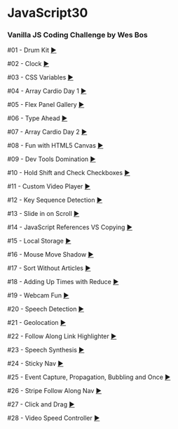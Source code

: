 # JavaScript30

 ### Vanilla JS Coding Challenge by Wes Bos
 #01 - Drum Kit [:arrow_forward:](https://martaniemiec.github.io/JavaScript30/01-JavaScript%20Drum%20Kit/index.html)
 
 #02 - Clock [:arrow_forward:](https://martaniemiec.github.io/JavaScript30/02-JS%20and%20CSS%20Clock/index.html)

 #03 - CSS Variables [:arrow_forward:](https://martaniemiec.github.io/JavaScript30/03-CSS_Variables/index.html)

 #04 - Array Cardio Day 1 [:arrow_forward:](https://martaniemiec.github.io/JavaScript30/04-Array_Cardio_Day_1/index.html)

 #05 - Flex Panel Gallery [:arrow_forward:](https://martaniemiec.github.io/JavaScript30/05-Flex_Panel_Gallery/index.html)

 #06 - Type Ahead [:arrow_forward:](https://martaniemiec.github.io/JavaScript30/06-Type_Ahead/index.html)

 #07 - Array Cardio Day 2 [:arrow_forward:](https://martaniemiec.github.io/JavaScript30/07-Array_Cardio_Day_2/index.html)

 #08 - Fun with HTML5 Canvas [:arrow_forward:](https://martaniemiec.github.io/JavaScript30/08-Fun_with_HTML5_Canvas/index.html)

 #09 - Dev Tools Domination [:arrow_forward:](https://martaniemiec.github.io/JavaScript30/09-Dev_Tools_Domination/index.html)

 #10 - Hold Shift and Check Checkboxes [:arrow_forward:](https://martaniemiec.github.io/JavaScript30/10-Hold_Shift_and_Check_Checkboxes/index.html)

 #11 - Custom Video Player [:arrow_forward:](https://martaniemiec.github.io/JavaScript30/11-Custom_Video_Player/index.html)

 #12 - Key Sequence Detection [:arrow_forward:](https://martaniemiec.github.io/JavaScript30/12-Key_Sequence_Detection/index.html)

 #13 - Slide in on Scroll [:arrow_forward:](https://martaniemiec.github.io/JavaScript30/13-Slide_in_on_Scroll/index.html)

 #14 - JavaScript References VS Copying [:arrow_forward:](https://martaniemiec.github.io/JavaScript30/14-JavaScript_References_VS_Copying/index.html)

 #15 - Local Storage [:arrow_forward:](https://martaniemiec.github.io/JavaScript30/15-LocalStorage/index.html)

 #16 - Mouse Move Shadow [:arrow_forward:](https://martaniemiec.github.io/JavaScript30/16-Mouse_Move_Shadow/index.html)

 #17 - Sort Without Articles [:arrow_forward:](https://martaniemiec.github.io/JavaScript30/17-Sort_Without_Articles/index.html)

 #18 - Adding Up Times with Reduce [:arrow_forward:](https://martaniemiec.github.io/JavaScript30/18-Adding_Up_Times_with_Reduce/index.html)

 #19 - Webcam Fun [:arrow_forward:](https://martaniemiec.github.io/JavaScript30/19-Webcam_Fun/index.html)

 #20 - Speech Detection [:arrow_forward:](https://martaniemiec.github.io/JavaScript30/20-Speech_Detection/index.html)

 #21 - Geolocation [:arrow_forward:](https://martaniemiec.github.io/JavaScript30/21-Geolocation/index.html)

 #22 - Follow Along Link Highlighter [:arrow_forward:](https://martaniemiec.github.io/JavaScript30/22-Follow_Along_Link_Highlighter/index.html)

 #23 - Speech Synthesis [:arrow_forward:](https://martaniemiec.github.io/JavaScript30/23-Speech_Synthesis/index.html)

 #24 - Sticky Nav [:arrow_forward:](https://martaniemiec.github.io/JavaScript30/24-Sticky_Nav/index.html)

 #25 - Event Capture, Propagation, Bubbling and Once [:arrow_forward:](https://martaniemiec.github.io/JavaScript30/25-Event_Capture,Propagation,Bubbling_and_Once/index.html)
 
 #26 - Stripe Follow Along Nav [:arrow_forward:](https://martaniemiec.github.io/JavaScript30/26-Stripe_Follow_Along_Nav/index.html)

 #27 - Click and Drag [:arrow_forward:](https://martaniemiec.github.io/JavaScript30/27-Click_and_Drag/index.html)

 #28 - Video Speed Controller [:arrow_forward:](https://martaniemiec.github.io/JavaScript30/28-Video_Speed_Controller/index.html)